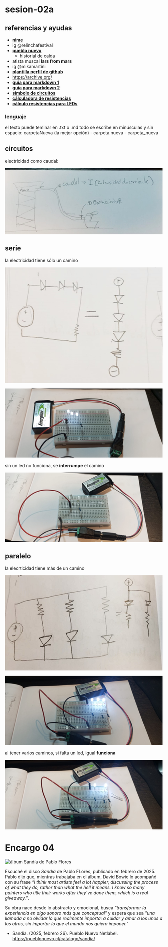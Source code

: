 # sesion-02a

## referencias y ayudas

- **[nime](https://nime.org/)**
- ig @relinchafestival
- **[pueblo nuevo](https://pueblonuevo.cl/)**
  - historial de caída
- atista muscal **lars from mars**
- ig @mikamartini
- **[plantilla perfil de github](https://rahuldkjain.github.io/gh-profile-readme-generator/)**
- <https://archive.org/>
- **[guía para markdown 1](https://www.markdownguide.org/)**
- **[guía para markdown 2](https://github.com/adam-p/markdown-here/wiki/Markdown-Cheatsheet)**
- **[símbolo de circuitos](https://www.bbc.co.uk/bitesize/articles/zqryn9q#zfx44xs)**
- **[cálculadora de resistencias](https://www.digikey.com/es/resources/conversion-calculators/conversion-calculator-resistor-color-code)**
- **[cálculo resistencias para LEDs](https://www.digikey.com/es/resources/conversion-calculators/conversion-calculator-led-series-resistor)**

### lenguaje

el texto puede teminar en .txt o .md
todo se escribe en minúsculas y sin espacio: carpetaNueva (la mejor opción) - carpeta.nueva - carpeta_nueva

## circuitos

electricidad como caudal:

![electricidad como agua](./archivos/electricidad_agua.jpg)

## serie

la electricidad tiene sólo un camino

![circuito_serie](./archivos/circuitoSerie.jpg)

![circuito en serie en la proto](./archivos/circuitoSerie_proto.jpg)

sin un led no funciona, se **interrumpe** el camino

![serie sin 1 led](./archivos/serie-1led.jpg)

## paralelo

la elecrticidad tiene más de un camino

![circuito_paralelo](./archivos/circuitoParalelo.jpg)

![paralelo](./archivos/circuitoParalelo_proto.jpg)

al tener varios caminos, si falta un led, igual **funciona**

![paralelo-1led](./archivos/paralelo-1led.jpg)

# Encargo 04

![álbum Sandía de Pablo Flores](./archivos/sandía.jpg)

Escuché el disco *Sandía* de Pablo FLores, publicado en febrero de 2025. Pablo dijo que, mientras trabajaba en el álbum, David Bowie lo acompañó con su frase *“I think most artists feel a lot happier, discussing the process of what they do, rather than what the hell it means. I know so many painters who title their works after they’ve done them, which is a real giveaway.”*.

Su obra nace desde lo abstracto y emocional, busca *"transformar la experiencia en algo sonoro más que conceptual"* y espera que sea *"una llamada a no olvidar lo que realmente importa: a cuidar y amar a los unos a los otros, sin importar lo que el mundo nos quiera imponer."*

- Sandía. (2025, febrero 26). Pueblo Nuevo Netlabel. <https://pueblonuevo.cl/catalogo/sandia/>